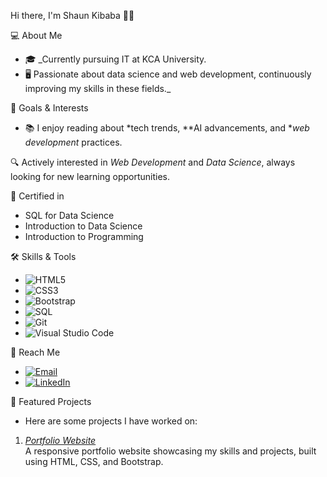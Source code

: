 Hi there, I'm Shaun Kibaba 👋🏽

💻 About Me
- 🎓 _Currently pursuing IT at KCA University.
- 🖥 Passionate about data science and web development, continuously improving my skills in these fields._

🎯 Goals & Interests
- 📚 I enjoy reading about *tech trends, **AI advancements, and **web development* practices.

🔍 Actively interested in *Web Development* and *Data Science*, always looking for new learning opportunities.

📜 Certified in 
- SQL for Data Science
- Introduction to Data Science
- Introduction to Programming

🛠 Skills & Tools
- ![HTML5](https://img.shields.io/badge/-HTML5-E34F26?style=flat-square&logo=html5&logoColor=white)
- ![CSS3](https://img.shields.io/badge/-CSS3-1572B6?style=flat-square&logo=css3&logoColor=white)
- ![Bootstrap](https://img.shields.io/badge/-Bootstrap-563D7C?style=flat-square&logo=bootstrap)
- ![SQL](https://img.shields.io/badge/-SQL-4479A1?style=flat-square&logo=postgresql)
- ![Git](https://img.shields.io/badge/-Git-F05032?style=flat-square&logo=git&logoColor=white)
- ![Visual Studio Code](https://img.shields.io/badge/-VS%20Code-007ACC?style=flat-square&logo=visual-studio-code&logoColor=white)

📩 Reach Me
- [![Email](https://img.shields.io/badge/-kibabashaun@gmail.com-D14836?style=flat-square&logo=Gmail&logoColor=white)](mailto:kibabashaun@gmail.com)
- [![LinkedIn](https://img.shields.io/badge/-Shaun%20Kibaba-blue?style=flat-square&logo=Linkedin&logoColor=white&link=https://www.linkedin.com/in/shaun-k-97b947270/)](https://www.linkedin.com/in/shaun-k-97b947270/)

🔗 Featured Projects
- Here are some projects I have worked on:
1. *[Portfolio Website](https://github.com/ShaunKibaba/portfolio-website)*  
   A responsive portfolio website showcasing my skills and projects, built using HTML, CSS, and Bootstrap.


<!---
shaunkibz/shaunkibz is a ✨ special ✨ repository because its `README.md` (this file) appears on your GitHub profile.
You can click the Preview link to take a look at your changes.
--->
